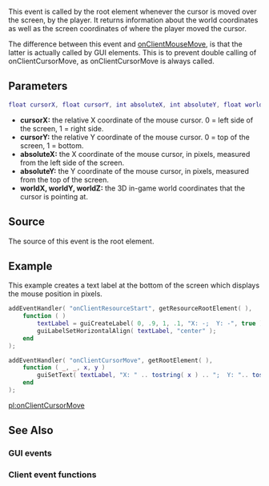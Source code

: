 This event is called by the root element whenever the cursor is moved over the screen, by the player. It returns information about the world coordinates as well as the screen coordinates of where the player moved the cursor.

The difference between this event and [onClientMouseMove](/docs/onclientmousemove.md "wikilink"), is that the latter is actually called by GUI elements. This is to prevent double calling of onClientCursorMove, as onClientCursorMove is always called.

Parameters
----------

``` lua
float cursorX, float cursorY, int absoluteX, int absoluteY, float worldX, float worldY, float worldZ
```

-   **cursorX:** the relative X coordinate of the mouse cursor. 0 = left side of the screen, 1 = right side.
-   **cursorY:** the relative Y coordinate of the mouse cursor. 0 = top of the screen, 1 = bottom.
-   **absoluteX:** the X coordinate of the mouse cursor, in pixels, measured from the left side of the screen.
-   **absoluteY:** the Y coordinate of the mouse cursor, in pixels, measured from the top of the screen.
-   **worldX, worldY, worldZ:** the 3D in-game world coordinates that the cursor is pointing at.

Source
------

The source of this event is the root element.

Example
-------

This example creates a text label at the bottom of the screen which displays the mouse position in pixels.

``` lua
addEventHandler( "onClientResourceStart", getResourceRootElement( ),
    function ( )
        textLabel = guiCreateLabel( 0, .9, 1, .1, "X: -;  Y: -", true );
        guiLabelSetHorizontalAlign( textLabel, "center" );
    end
);

addEventHandler( "onClientCursorMove", getRootElement( ),
    function ( _, _, x, y )
        guiSetText( textLabel, "X: " .. tostring( x ) .. ";  Y: ".. tostring( y ) )
    end
);
```

[pl:onClientCursorMove](/docs/pl-onclientcursormove.md "wikilink")

See Also
--------

### GUI events

### Client event functions
